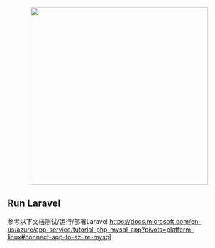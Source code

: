 <p align="center"><a href="https://laravel.com" target="_blank"><img src="https://raw.githubusercontent.com/laravel/art/master/logo-lockup/5%20SVG/2%20CMYK/1%20Full%20Color/laravel-logolockup-cmyk-red.svg" width="400"></a></p>

## Run Laravel

参考以下文档测试/运行/部署Laravel
https://docs.microsoft.com/en-us/azure/app-service/tutorial-php-mysql-app?pivots=platform-linux#connect-app-to-azure-mysql
 
